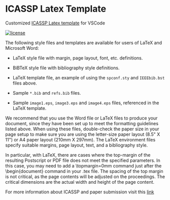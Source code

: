 # ICASSP Latex Template
Customized [ICASSP Latex template](https://2022.ieeeicassp.org/call-for-special-sessions/) for VSCode

[![license](https://img.shields.io/github/license/monetjoe/latex_templates.svg)](https://github.com/monetjoe/latex_templates/blob/icassp/LICENSE)

The following style files and templates are available for users of LaTeX and Microsoft Word:

* LaTeX style file with margin, page layout, font, etc. definitions.

* BiBTeX style file with bibliography style definitions.

* LaTeX template file, an example of using the `spconf.sty` and `IEEEbib.bst` files above. 

* Sample `*.bib` and `refs.bib` files.

* Sample `image1.eps`, `image3.eps` and `image4.eps` files, referenced in the LaTeX template.

We recommend that you use the Word file or LaTeX files to produce your document, since they have been set up to meet the formatting guidelines listed above. When using these files, double-check the paper size in your page setup to make sure you are using the letter-size paper layout (8.5" X 11") or A4 paper layout (210mm X 297mm). The LaTeX environment files specify suitable margins, page layout, text, and a bibliography style.

In particular, with LaTeX, there are cases where the top-margin of the resulting Postscript or PDF file does not meet the specified parameters. In this case, you may need to add a \topmargin=0mm command just after the \begin{document} command in your .tex file. The spacing of the top margin is not critical, as the page contents will be adjusted on the proceedings. The critical dimensions are the actual width and height of the page content.

For more information about ICASSP and paper submission visit this [link](https://2022.ieeeicassp.org)

